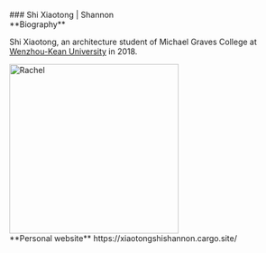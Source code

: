 <br>
### Shi Xiaotong | Shannon

<br>
**Biography**   

 Shi Xiaotong, an architecture student of Michael Graves College at [Wenzhou-Kean University](http://www.wku.edu.cn/) in 2018. 
 
 <img alt="Rachel" src="https://github.com/steenblikrs/2021-Spring-Studio/blob/gh-pages/students/Shannon/b622225fec5fa83a9e018703b3000c6.jpg?raw=true" width="300">

 <br>
**Personal website**
https://xiaotongshishannon.cargo.site/

<br>
<br>
<br>
<br>




